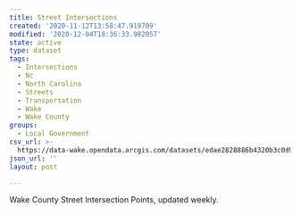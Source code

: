 ```yaml
---
title: Street Intersections
created: '2020-11-12T13:58:47.919709'
modified: '2020-12-04T18:36:33.982057'
state: active
type: dataset
tags:
  - Intersections
  - Nc
  - North Carolina
  - Streets
  - Transportation
  - Wake
  - Wake County
groups:
  - Local Government
csv_url: >-
  https://data-wake.opendata.arcgis.com/datasets/edae2828886b4320b3c0d90cd6ec15e2_0.csv?outSR=%7B%22latestWkid%22%3A2264%2C%22wkid%22%3A102719%7D
json_url: ''
layout: post

---
```

Wake County Street Intersection Points, updated weekly.

